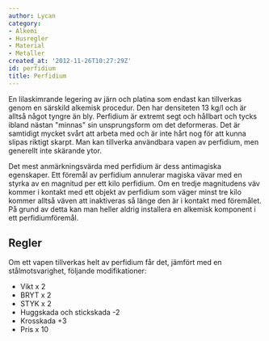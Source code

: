 ```yaml
---
author: Lycan
category:
- Alkemi
- Husregler
- Material
- Metaller
created_at: '2012-11-26T10:27:29Z'
id: perfidium
title: Perfidium
---
```

En lilaskimrande legering av järn och platina som endast kan tillverkas genom en särskild alkemisk procedur. Den har densiteten 13 kg/l och är alltså något tyngre än bly. Perfidium är extremt segt och hållbart och tycks ibland nästan "minnas" sin unsprungsform om det deformeras. Det är samtidigt mycket svårt att arbeta med och är inte hårt nog för att kunna slipas riktigt skarpt. Man kan tillverka användbara vapen av perfidium, men generellt inte skärande ytor.

Det mest anmärkningsvärda med perfidium är dess antimagiska egenskaper. Ett föremål av perfidium annulerar magiska vävar med en styrka av en magnitud per ett kilo perfidium. Om en tredje magnitudens väv kommer i kontakt med ett objekt av perfidium som väger minst tre kilo kommer alltså väven att inaktiveras så länge den är i kontakt med föremålet. På grund av detta kan man heller aldrig installera en alkemisk komponent i ett perfidiumföremål.

## Regler

Om ett vapen tillverkas helt av perfidium får det, jämfört med en stålmotsvarighet, följande modifikationer:

-   Vikt x 2
-   BRYT x 2
-   STYK x 2
-   Huggskada och stickskada -2
-   Krosskada +3
-   Pris x 10